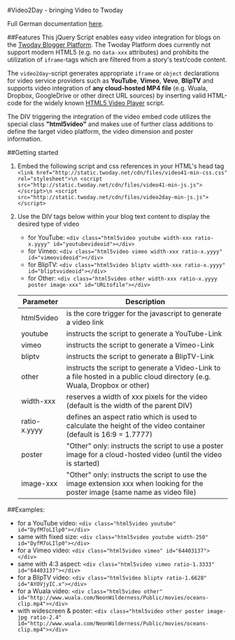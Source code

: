 #Video2Day - bringing Video to Twoday

Full German documentation [here](http://cdn.twoday.net/stories/videoplayer).

##Features
This jQuery Script enables easy video integration for blogs on the [Twoday Blogger Platform](http://twoday.net). The Twoday Platform does currently not support modern HTML5 (e.g. no ```data-xxx``` attributes) and prohibits the utilization of ```iframe```-tags which are filtered from a story's text/code content.

The ```video2day```-script generates appropriate ```iframe``` or ```object``` declarations for video service providers such as **YouTube**, **Vimeo**, **Vevo**, **BlipTV** and supports video integration of **any cloud-hosted MP4 file** (e.g. Wuala, Dropbox, GoogleDrive or other direct URL sources) by inserting valid HTML-code for the widely known [HTML5 Video Player](http://www.videojs.com/) script.

The DIV triggering the integration of the video embed code utilizes the special class **"html5video"** and makes use of further class additions to define the target video platform, the video dimension and poster information.

##Getting started
1. Embed the following script and css references in your HTML's head tag
        ```<link href="http://static.twoday.net/cdn/files/video41-min-css.css" rel="stylesheet">\n
        <script src="http://static.twoday.net/cdn/files/video41-min-js.js"></script>\n
        <script src="http://static.twoday.net/cdn/files/video2day-min-js.js"></script>```

2. Use the DIV tags below within your blog text content to display the desired type of video
   * for YouTube:
        ```<div class="html5video youtube width-xxx ratio-x.yyyy" id="youtubevideoid"></div>```
   * for Vimeo:
        ```<div class="html5video vimeo width-xxx ratio-x.yyyy" id="vimeovideoid"></div>```
   * for BlipTV:
        ```<div class="html5video bliptv width-xxx ratio-x.yyyy" id="bliptvvideoid"></div>```
   * for Other:
        ```<div class="html5video other width-xxx ratio-x.yyyy poster image-xxx" id="URLtofile"></div>```

    Parameter | Description
    --------- | -----------
    html5video | is the core trigger for the javascript to generate a video link
    youtube | instructs the script to generate a YouTube-Link
    vimeo | instructs the script to generate a Vimeo-Link
    bliptv | instructs the script to generate a BlipTV-Link
    other | instructs the script to generate a Video-Link to a file hosted in a public cloud directory (e.g. Wuala, Dropbox or other)
    width-xxx | reserves a width of xxx pixels for the video (default is the width of the parent DIV)
    ratio-x.yyyy | defines an aspect ratio which is used to calculate the height of the video container (default is 16:9 = 1.7777)
    poster | "Other" only: instructs the script to use a poster image for a cloud-hosted video (until the video is started)
    image-xxx | "Other" only: instructs the script to use the image extension xxx when looking for the poster image (same name as video file)

##Examples:
   * for a YouTube video:
        ```<div class="html5video youtube" id="DyfM7oLIlp0"></div>```
   * same with fixed size:
        ```<div class="html5video youtube width-250" id="DyfM7oLIlp0"></div>```
   * for a Vimeo video:
        ```<div class="html5video vimeo" id="64403137"></div>```
   * same with 4:3 aspect:
        ```<div class="html5video vimeo ratio-1.3333" id="64403137"></div>```
   * for a BlipTV video:
        ```<div class="html5video bliptv ratio-1.6628" id="AYOVjyIC.x"></div>```
   * for a Wuala video:
        ```<div class="html5video other" id="http://www.wuala.com/NeonWilderness/Public/movies/oceans-clip.mp4"></div>```
   * with widescreen & poster:
        ```<div class="html5video other poster image-jpg ratio-2.4" id="http://www.wuala.com/NeonWilderness/Public/movies/oceans-clip.mp4"></div>```